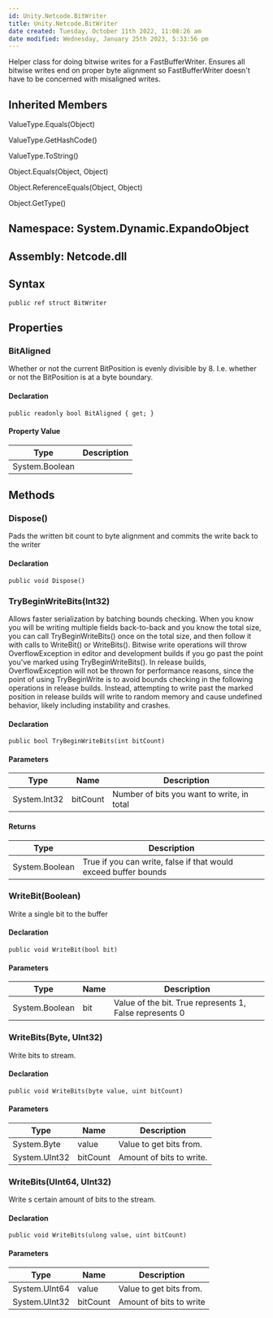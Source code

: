 ```yaml
---
id: Unity.Netcode.BitWriter
title: Unity.Netcode.BitWriter
date created: Tuesday, October 11th 2022, 11:08:26 am
date modified: Wednesday, January 25th 2023, 5:33:56 pm
---
```


<div class="markdown level0 summary">

Helper class for doing bitwise writes for a FastBufferWriter. Ensures all bitwise writes end on proper byte alignment so FastBufferWriter doesn't have to be concerned with misaligned writes.

</div>

<div class="markdown level0 conceptual">

</div>

<div class="inheritedMembers">

## Inherited Members

<div>

ValueType.Equals(Object)

</div>

<div>

ValueType.GetHashCode()

</div>

<div>

ValueType.ToString()

</div>

<div>

Object.Equals(Object, Object)

</div>

<div>

Object.ReferenceEquals(Object, Object)

</div>

<div>

Object.GetType()

</div>

</div>

## **Namespace**: System.Dynamic.ExpandoObject

## **Assembly**: Netcode.dll

## Syntax

``` lang-csharp
public ref struct BitWriter
```

## Properties

### BitAligned

<div class="markdown level1 summary">

Whether or not the current BitPosition is evenly divisible by 8. I.e. whether or not the BitPosition is at a byte boundary.

</div>

<div class="markdown level1 conceptual">

</div>

#### Declaration

``` lang-csharp
public readonly bool BitAligned { get; }
```

#### Property Value

| Type           | Description |
|----------------|-------------|
| System.Boolean |             |

## Methods

### Dispose()

<div class="markdown level1 summary">

Pads the written bit count to byte alignment and commits the write back to the writer

</div>

<div class="markdown level1 conceptual">

</div>

#### Declaration

``` lang-csharp
public void Dispose()
```

### TryBeginWriteBits(Int32)

<div class="markdown level1 summary">

Allows faster serialization by batching bounds checking. When you know you will be writing multiple fields back-to-back and you know the total size, you can call TryBeginWriteBits() once on the total size, and then follow it with calls to WriteBit() or WriteBits(). Bitwise write operations will throw OverflowException in editor and development builds if you go past the point you've marked using TryBeginWriteBits(). In release builds, OverflowException will not be thrown for performance reasons, since the point of using TryBeginWrite is to avoid bounds checking in the following operations in release builds. Instead, attempting to write past the marked position in release builds will write to random memory and cause undefined behavior, likely including instability and crashes.

</div>

<div class="markdown level1 conceptual">

</div>

#### Declaration

``` lang-csharp
public bool TryBeginWriteBits(int bitCount)
```

#### Parameters

| Type         | Name     | Description                                |
|--------------|----------|--------------------------------------------|
| System.Int32 | bitCount | Number of bits you want to write, in total |

#### Returns

| Type           | Description                                                     |
|----------------|-----------------------------------------------------------------|
| System.Boolean | True if you can write, false if that would exceed buffer bounds |

### WriteBit(Boolean)

<div class="markdown level1 summary">

Write a single bit to the buffer

</div>

<div class="markdown level1 conceptual">

</div>

#### Declaration

``` lang-csharp
public void WriteBit(bool bit)
```

#### Parameters

| Type           | Name | Description                                             |
|----------------|------|---------------------------------------------------------|
| System.Boolean | bit  | Value of the bit. True represents 1, False represents 0 |

### WriteBits(Byte, UInt32)

<div class="markdown level1 summary">

Write bits to stream.

</div>

<div class="markdown level1 conceptual">

</div>

#### Declaration

``` lang-csharp
public void WriteBits(byte value, uint bitCount)
```

#### Parameters

| Type          | Name     | Description              |
|---------------|----------|--------------------------|
| System.Byte   | value    | Value to get bits from.  |
| System.UInt32 | bitCount | Amount of bits to write. |

### WriteBits(UInt64, UInt32)

<div class="markdown level1 summary">

Write s certain amount of bits to the stream.

</div>

<div class="markdown level1 conceptual">

</div>

#### Declaration

``` lang-csharp
public void WriteBits(ulong value, uint bitCount)
```

#### Parameters

| Type          | Name     | Description             |
|---------------|----------|-------------------------|
| System.UInt64 | value    | Value to get bits from. |
| System.UInt32 | bitCount | Amount of bits to write |

